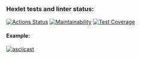 ### Hexlet tests and linter status:
[![Actions Status](https://github.com/boldurean/backend-project-lvl3/workflows/hexlet-check/badge.svg)](https://github.com/boldurean/backend-project-lvl3/actions)
[![Maintainability](https://api.codeclimate.com/v1/badges/ad1b22b4fb5fd9d78d23/maintainability)](https://codeclimate.com/github/boldurean/backend-project-lvl3/maintainability)
[![Test Coverage](https://api.codeclimate.com/v1/badges/ad1b22b4fb5fd9d78d23/test_coverage)](https://codeclimate.com/github/boldurean/backend-project-lvl3/test_coverage)

#### Example: 

[![asciicast](https://asciinema.org/a/nc0gskCze4wCFb7yfI9DAt7HD.svg)](https://asciinema.org/a/nc0gskCze4wCFb7yfI9DAt7HD)
